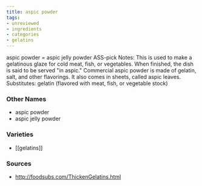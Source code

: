 ```yaml
---
title: aspic powder
tags:
- unreviewed
- ingredients
- categories
- gelatins
---
```

aspic powder = aspic jelly powder ASS-pick Notes: This is used to make a gelatinous glaze for cold meat, fish, or vegetables. When finished, the dish is said to be served "in aspic." Commercial aspic powder is made of gelatin, salt, and other flavorings. It also comes in sheets, called aspic leaves. Substitutes: gelatin (flavored with meat, fish, or vegetable stock)

### Other Names

* aspic powder
* aspic jelly powder

### Varieties

* [[gelatins]]

### Sources
* http://foodsubs.com/ThickenGelatins.html

